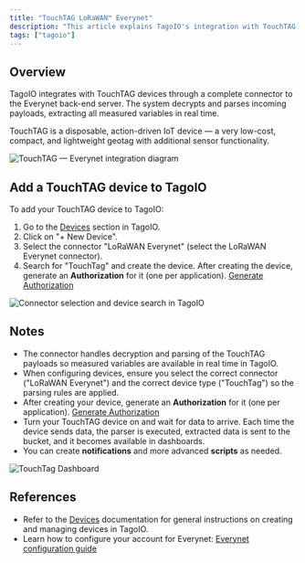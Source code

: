 ```yaml
---
title: "TouchTAG LoRaWAN™ Everynet"
description: "This article explains TagoIO's integration with TouchTAG devices via the Everynet LoRaWAN backend, how data is decrypted and parsed in real time, and how to add a TouchTAG device in TagoIO."
tags: ["tagoio"]
---
```

## Overview

TagoIO integrates with TouchTAG devices through a complete connector to the Everynet back-end server. The system decrypts and parses incoming payloads, extracting all measured variables in real time.

TouchTAG is a disposable, action-driven IoT device — a very low-cost, compact, and lightweight geotag with additional sensor functionality.

![TouchTAG — Everynet integration diagram](/docs_imagem/tagoio/touchtag-lorawan-everynet-2.png)

## Add a TouchTAG device to TagoIO

To add your TouchTAG device to TagoIO:

1. Go to the [Devices](/docs/tagoio/devices/) section in TagoIO.
2. Click on "+ New Device".
3. Select the connector "LoRaWAN Everynet" (select the LoRaWAN Everynet connector).
4. Search for "TouchTag" and create the device.
   After creating the device, generate an **Authorization** for it (one per application).
   [Generate Authorization](/docs/tagoio/integrations/general/authorization.md)

![Connector selection and device search in TagoIO](/docs_imagem/tagoio/touchtag-lorawan-everynet-2.png)

## Notes

- The connector handles decryption and parsing of the TouchTAG payloads so measured variables are available in real time in TagoIO.
- When configuring devices, ensure you select the correct connector ("LoRaWAN Everynet") and the correct device type ("TouchTag") so the parsing rules are applied.
- After creating your device, generate an **Authorization** for it (one per application).
  [Generate Authorization](/docs/tagoio/integrations/general/authorization.md)
- Turn your TouchTAG device on and wait for data to arrive. Each time the device sends data, the parser is executed, extracted data is sent to the bucket, and it becomes available in dashboards.
- You can create **notifications** and more advanced **scripts** as needed.

![TouchTag Dashboard](/docs_imagem/tagoio/TouchTag_Dashboard_Tago-0VU.png)

## References

- Refer to the [Devices](/docs/tagoio/devices/) documentation for general instructions on creating and managing devices in TagoIO.
- Learn how to configure your account for Everynet:
  [Everynet configuration guide](/docs/tagoio/integrations/networks/everynet-lorawan.md)
